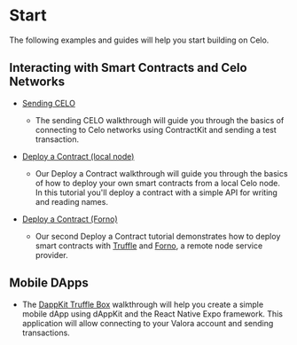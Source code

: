 # Start

The following examples and guides will help you start building on Celo.

## Interacting with Smart Contracts and Celo Networks

- [Sending CELO](walkthroughs/hellocelo.md)

  - The sending CELO walkthrough will guide you through the basics of connecting to Celo networks using ContractKit and sending a test transaction.

- [Deploy a Contract (local node)](walkthroughs/hellocontracts.md)

  - Our Deploy a Contract walkthrough will guide you through the basics of how to deploy your own smart contracts from a local Celo node. In this tutorial you'll deploy a contract with a simple API for writing and reading names.

- [Deploy a Contract (Forno)](walkthroughs/hello-contract-remote-node.md)

  - Our second Deploy a Contract tutorial demonstrates how to deploy smart contracts with [Truffle](https://www.trufflesuite.com/truffle) and [Forno](forno/), a remote node service provider.

## Mobile DApps

- The [DappKit Truffle Box](walkthroughs/hello-mobile-dapp.md) walkthrough will help you create a simple mobile dApp using dAppKit and the React Native Expo framework. This application will allow connecting to your Valora account and sending transactions.

<!--

## Web

- [DappKit web example with expo]
- [DappKit web example without expo]
- [use-contractkit example]
-->
